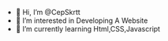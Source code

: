 - 👋 Hi, I’m @CepSkrtt
- 👀 I’m interested in Developing A Website
- 🌱 I’m currently learning Html,CSS,Javascript

<!---
CepSkrtt/CepSkrtt is a ✨ special ✨ repository because its `README.md` (this file) appears on your GitHub profile.
You can click the Preview link to take a look at your changes.
--->
